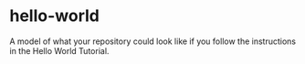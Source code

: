 # hello-world
A model of what your repository could look like if you follow the instructions in the Hello World Tutorial.
